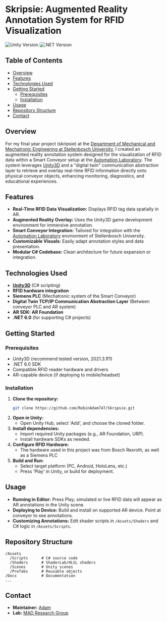 # Skripsie: Augmented Reality Annotation System for RFID Visualization

![Unity Version](https://img.shields.io/badge/Unity-2021.3.1f1-blue?logo=unity)
![.NET Version](https://img.shields.io/badge/.NET-6.0-blueviolet?logo=dotnet)

## Table of Contents

- [Overview](#overview)
- [Features](#features)
- [Technologies Used](#technologies-used)
- [Getting Started](#getting-started)
  - [Prerequisites](#prerequisites)
  - [Installation](#installation)
- [Usage](#usage)
- [Repository Structure](#repository-structure)
- [Contact](#contact)

## Overview

For my final year project (skripsie) at the [Department of Mechanical and Mechatronic Engineering at Stellenbosch University](https://www.mecheng.sun.ac.za), I created an augmented reality annotation system designed for the visualization of RFID data within a Smart Conveyor setup at the [Automation Laboratory](https://sites.google.com/view/mad-research-group/facilities/automation-lab?authuser=0). The system leverages [Unity3D](https://unity.com) and a "digital twin" communication abstraction layer to retrieve and overlay real-time RFID information directly onto physical conveyor objects, enhancing monitoring, diagnostics, and educational experiences.

## Features

- **Real-Time RFID Data Visualization:** Displays RFID tag data spatially in AR.
- **Augmented Reality Overlay:** Uses the Unity3D game development environment for immersive annotation.
- **Smart Conveyor Integration:** Tailored for integration with the [Automation Laboratory](https://sites.google.com/view/mad-research-group/facilities/automation-lab?authuser=0) environment of Stellenbosch University.
- **Customizable Visuals:** Easily adapt annotation styles and data presentation.
- **Modular C# Codebase:** Clean architecture for future expansion or integration.

## Technologies Used

- **[Unity3D](https://unity.com)** (C# scripting)
- **RFID hardware integration**
- **Siemens PLC** (Mechatronic system of the Smart Conveyor)
- **Digital Twin TCP/IP Communication Abstraction Layer** (Between conveyor PLC and AR system)
- **AR SDK: AR Foundation**
- **.NET 6.0** (for supporting C# projects)

## Getting Started

### Prerequisites

- Unity3D (recommend tested version, 2021.3.1f1)
- .NET 6.0 SDK
- Compatible RFID reader hardware and drivers
- AR-capable device (if deploying to mobile/headset)

### Installation

1. **Clone the repository:**
   ```bash
   git clone https://github.com/RobinAdam747/Skripsie.git
   ```
2. **Open in Unity:**
   - Open Unity Hub, select 'Add', and choose the cloned folder.
3. **Install dependencies:**
   - Import required Unity packages (e.g., AR Foundation, URP).
   - Install hardware SDKs as needed.
4. **Configure RFID Hardware:**
   - The hardware used in this project was from Bosch Rexroth, as well as a Siemens PLC
5. **Build and Run:**
   - Select target platform (PC, Android, HoloLens, etc.)
   - Press 'Play' in Unity, or build for deployment.

## Usage

- **Running in Editor:** Press Play; simulated or live RFID data will appear as AR annotations in the Unity scene.
- **Deploying to Device:** Build and install on supported AR device. Point at conveyor to see annotations.
- **Customizing Annotations:** Edit shader scripts in `/Assets/Shaders` and C# logic in `/Assets/Scripts`.

## Repository Structure

```
/Assets
  /Scripts      # C# source code
  /Shaders      # ShaderLab/HLSL shaders
  /Scenes       # Unity scenes
  /Prefabs      # Reusable objects
/Docs           # Documentation
...
```

## Contact

- **Maintainer:** [Adam](mailto:adam.sendzul@gmail.com)
- **Lab:** [MAD Research Group](https://sites.google.com/view/mad-research-group)
